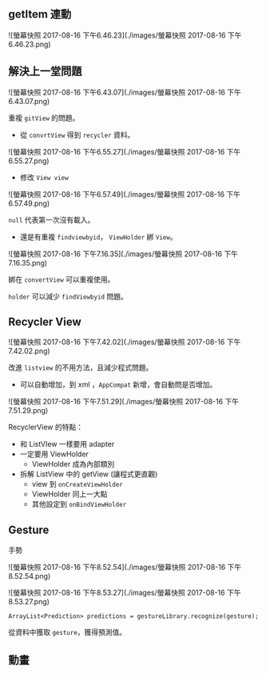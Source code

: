 ## getItem 連動

![螢幕快照 2017-08-16 下午6.46.23](./images/螢幕快照 2017-08-16 下午6.46.23.png)



## 解決上一堂問題

![螢幕快照 2017-08-16 下午6.43.07](./images/螢幕快照 2017-08-16 下午6.43.07.png)



重複 `gitView` 的問題。



*  從 `convrtView` 得到 `recycler` 資料。

![螢幕快照 2017-08-16 下午6.55.27](./images/螢幕快照 2017-08-16 下午6.55.27.png)



* 修改 `View view`

![螢幕快照 2017-08-16 下午6.57.49](./images/螢幕快照 2017-08-16 下午6.57.49.png)

`null` 代表第一次沒有載入。

* 還是有重複 `findviewbyid`， `ViewHolder` 綁 `View`。

![螢幕快照 2017-08-16 下午7.16.35](./images/螢幕快照 2017-08-16 下午7.16.35.png)

綁在 `convertView` 可以重複使用。

`holder` 可以減少 `findViewbyid` 問題。



## Recycler View

![螢幕快照 2017-08-16 下午7.42.02](./images/螢幕快照 2017-08-16 下午7.42.02.png)

改進 `listview` 的不用方法，且減少程式問題。

* 可以自動增加，到 xml ，`AppCompat` 新增，會自動問是否增加。

![螢幕快照 2017-08-16 下午7.51.29](./images/螢幕快照 2017-08-16 下午7.51.29.png)

RecyclerView 的特點：

* 和 ListVIew 一樣要用 adapter
* 一定要用 ViewHolder
  * ViewHolder 成為內部類別
* 拆解 ListView 中的 getView (讓程式更直觀)
  * view 到 `onCreateViewHolder` 
  * ViewHolder 同上一大點
  * 其他設定到 `onBindViewHolder`



## Gesture

手勢

![螢幕快照 2017-08-16 下午8.52.54](./images/螢幕快照 2017-08-16 下午8.52.54.png)



![螢幕快照 2017-08-16 下午8.53.27](./images/螢幕快照 2017-08-16 下午8.53.27.png)



`ArrayList<Prediction> predictions = gestureLibrary.recognize(gesture);`

從資料中獲取 `gesture`，獲得預測值。



## 動畫

